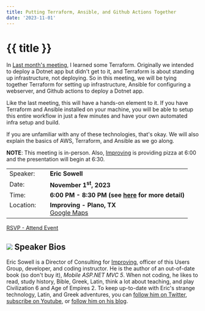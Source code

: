 ```yaml
---
title: Putting Terraform, Ansible, and Github Actions Together
date: '2023-11-01'
---
```

# {{ title }}

In [Last month's meeting](/meetings/posts/2023-10-04-david-and-justin-teach-eric-terraform/), I learned some Terraform. Originally we intended to deploy a Dotnet app but didn't get to it, and Terraform is about standing up infrastructure, not deploying. So in this meeting, we will be tying together Terraform for setting up infrastructure, Ansible for configuring a webserver, and Github actions to deploy a Dotnet app.

Like the last meeting, this will have a hands-on element to it. If you have Terraform and Ansible installed on your machine, you will be able to setup this entire workflow in just a few minutes and have your own automated infra setup and build.

If you are unfamiliar with any of these technologies, that's okay. We will also explain the basics of AWS, Terraform, and Ansible as we go along.

**NOTE**: This meeting is in-person. Also, [Improving](https://improving.com/) is providing pizza at 6:00 and the presentation will begin at 6:30. 

<table>
<tbody>
<tr><td>Speaker:</td><td>&nbsp;</td><td><b>Eric Sowell</b></td></tr>
<tr><td>Date:</td><td>&nbsp;</td><td><b>November 1<sup>st</sup>, 2023</b></td></tr>
<tr><td valign="top">Time:</td><td>&nbsp;</td><td><b>6:00 PM - 8:30 PM (see <a title="Location" href="/contact/">here</a> for more detail)</b></td></tr>
<tr><td valign="top">Location:</td><td>&nbsp;</td><td><b>Improving - Plano, TX</b><br><a title="Google" target="_blank" href="https://g.page/improving-dallas?share">Google Maps</a></td></tr>
</tbody>
</table>

[RSVP - Attend Event](https://www.eventbrite.com/e/putting-terraform-ansible-and-github-actions-together-tickets-748517565187?aff=oddtdtcreator)

## ![](/assets/img/icons/speakerbioicon.png) Speaker Bios

Eric Sowell is a Director of Consulting for [Improving](https://improving.com/), officer of this Users Group, developer, and coding instructor. He is the author of an out-of-date book (so don't buy it), *Mobile ASP.NET MVC 5*. When not coding, he likes to read, study history, Bible, Greek, Latin, think a lot about teaching, and play Civilization 6 and Age of Empires 2. To keep up-to-date with Eric's strange technology, Latin, and Greek adventures, you can [follow him on Twitter](https://twitter.com/Mallioch), [subscribe on Youtube](https://www.youtube.com/channel/UCCHcJejvdlXxLlG0encr53Q), or [follow him on his blog](https://ericsowell.com/blog).
